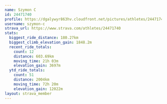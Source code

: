 ```yaml
---
name: Szymon C
id: 24471740
profile: https://dgalywyr863hv.cloudfront.net/pictures/athletes/24471740/7213253/3/large.jpg
username: szymon-c
strava_url: https://www.strava.com/athletes/24471740
stats:
  biggest_ride_distance: 180.27km
  biggest_climb_elevation_gain: 1848.2m
  recent_ride_totals:
    count: 12
    distance: 603.69km
    moving_time: 21h 03m
    elevation_gain: 3697m
  ytd_ride_totals:
    count: 51
    distance: 2004km
    moving_time: 72h 20m
    elevation_gain: 12022m
layout: strava_member
--- 
```

